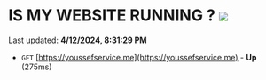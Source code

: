 # IS MY WEBSITE RUNNING ? [![](https://img.shields.io/static/v1?label=Sponsor&message=%E2%9D%A4&logo=GitHub&color=%23fe8e86)](https://github.com/sponsors/<username>)

Last updated: **4/12/2024, 8:31:29 PM**

- `GET` [https://youssefservice.me](https://youssefservice.me) - **Up** (275ms)
